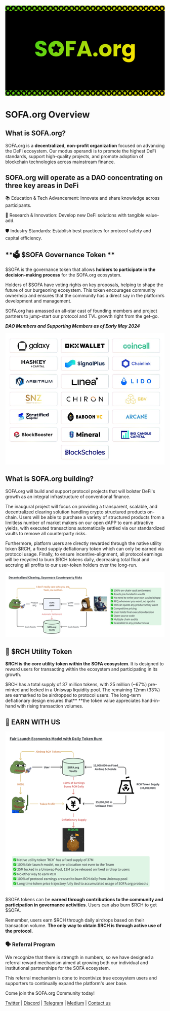 ![](static/1.png)

# SOFA.org Overview

## **What is SOFA.org?**

SOFA.org is a **decentralized, non-profit organization** focused on advancing the DeFi ecosystem. Our modus operandi is to promote the highest DeFi standards, support high-quality projects, and promote adoption of blockchain technologies across mainstream finance.

## SOFA.org will operate as a DAO concentrating on three key areas in DeFi

📚 Education & Tech Advancement: Innovate and share knowledge across participants.

🔬 Research & Innovation: Develop new DeFi solutions with tangible value-add.

🛡 Industry Standards: Establish best practices for protocol safety and capital efficiency.

## **🗳 $SOFA Governance Token **

$SOFA is the governance token that allows **holders to participate in the decision-making process** for the SOFA.org ecosystem.

Holders of $SOFA have voting rights on key proposals, helping to shape the future of our burgeoning ecosystem. This token encourages community ownerhsip and ensures that the community has a direct say in the platform’s development and management.

SOFA.org has amassed an all-star cast of founding members and project partners to jump-start our protocol and TVL growth right from the get-go.

**_DAO Members and Supporting Members as of Early May 2024_**

![](static/partners.jpg)

## **What is SOFA.org building?**

SOFA.org will build and support protocol projects that will bolster DeFi's growth as an integral infrastructure of conventional finance.

The inaugural project will focus on providing a transparent, scalable, and decentralized clearing solution handling crypto structured products on-chain.  Users will be able to purchase a variety of structured products from a limitless number of market makers on our open dAPP to earn attractive yields, with executed transactions automatically settled via our standardized vaults to remove all counterparty risks.

Furthermore, platform users are directly rewarded through the native utility token $RCH, a fixed supply deflationary token which can only be earned via protocol usage.  Finally, to ensure incentive-alignment, all protocol earnings will be recycled to burn $RCH tokens daily, decreasing total float and accruing all profits to our user-token holders over the long-run.

![](static/draw1.png)

## **🤑 $RCH Utility Token**

**$RCH is the core utility token within the SOFA ecosystem**. It is designed to reward users for transacting within the ecosystem and participating in its growth.

$RCH has a total supply of 37 million tokens, with 25 million (~67%) pre-minted and locked in a Uniswap liquidity pool. The remaining 12mm (33%) are earmarked to be airdropped to protocol users.  The long-term deflationary design ensures that** **the token value appreciates hand-in-hand with rising transaction volumes.

## **🚀 EARN WITH US**

![](static/draw2.png)

$SOFA tokens can be **earned through contributions to the community and participation in governance activities**. Users can also burn $RCH to get $SOFA.

Remember, users earn $RCH through daily airdrops based on their transaction volume. **The only way to obtain $RCH is through active use of the protocol.**

### 🗣 Referral Program

We recognize that there is strength in numbers, so we have designed a referral reward mechanism aimed at growing both our individual and institutional partnerships for the SOFA ecosystem.

This referral mechanism is done to incentivize true ecosystem users and supporters to continually expand the platform's user base.

Come join the SOFA.org Community today!

[Twitter](https://x.com/SOFAorgDAO) | [Discord](https://discord.gg/sofaorg) | [Telegram](http://t.me/SOFAorg) | [Medium](https://medium.com/sofaorg) | [Contact us](mailto:contact@sofa.org)

